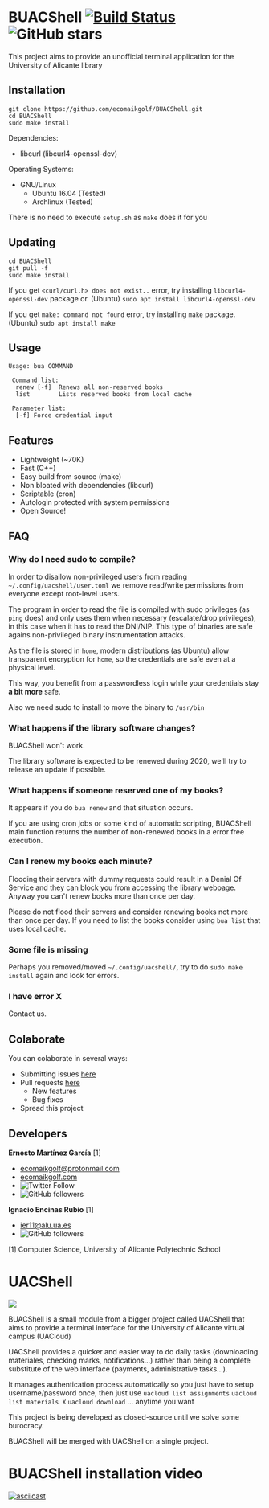 # BUACShell [![Build Status](https://travis-ci.com/ecomaikgolf/BUACShell.svg?branch=master)](https://travis-ci.com/ecomaikgolf/BUACShell) ![GitHub stars](https://img.shields.io/github/stars/ecomaikgolf/BUACShell?style=social)
This project aims to provide an unofficial terminal application for the University of Alicante library

## Installation
```
git clone https://github.com/ecomaikgolf/BUACShell.git
cd BUACShell
sudo make install
```
Dependencies: 
 * libcurl (libcurl4-openssl-dev)

Operating Systems:
 * GNU/Linux
   * Ubuntu 16.04 (Tested)
   * Archlinux (Tested)

There is no need to execute `setup.sh` as `make` does it for you

## Updating
```
cd BUACShell
git pull -f
sudo make install
```
If you get `<curl/curl.h> does not exist..` error, try installing `libcurl4-openssl-dev` package or. (Ubuntu) `sudo apt install libcurl4-openssl-dev`

If you get `make: command not found` error, try installing `make` package. (Ubuntu) `sudo apt install make`


## Usage
```
Usage: bua COMMAND

 Command list:
  renew [-f]  Renews all non-reserved books
  list        Lists reserved books from local cache

 Parameter list:
  [-f] Force credential input
 ```

## Features
* Lightweight (~70K)
* Fast (C++)
* Easy build from source (make)
* Non bloated with dependencies (libcurl)
* Scriptable (cron)
* Autologin protected with system permissions
* Open Source!

## FAQ
### Why do I need sudo to compile?
In order to disallow non-privileged users from reading `~/.config/uacshell/user.toml` we remove read/write permissions from everyone except root-level users.

The program in order to read the file is compiled with sudo privileges (as `ping` does) and only uses them when necessary (escalate/drop privileges), in this case when it has to read the DNI/NIP. This type of binaries are safe agains non-privileged binary instrumentation attacks.

As the file is stored in `home`, modern distributions (as Ubuntu) allow transparent encryption for `home`, so the credentials are safe even at a physical level.

This way, you benefit from a passwordless login while your credentials stay **a bit more** safe.

Also we need sudo to install to move the binary to `/usr/bin`
### What happens if the library software changes?
BUACShell won't work.

The library software is expected to be renewed during 2020, we'll try to release an update if possible.

### What happens if someone reserved one of my books?
It appears if you do `bua renew` and that situation occurs.

If you are using cron jobs or some kind of automatic scripting, BUACShell main function returns the number of non-renewed books in a error free execution.

### Can I renew my books each minute?
Flooding their servers with dummy requests could result in a Denial Of Service and they can block you from accessing the library webpage. Anyway you can't renew books more than once per day.

Please do not flood their servers and consider renewing books not more than once per day. If you need to list the books consider using `bua list` that uses local cache.

### Some file is missing
Perhaps you removed/moved `~/.config/uacshell/`, try to do `sudo make install` again and look for errors.

### I have error X
Contact us.

## Colaborate
You can colaborate in several ways:
* Submitting issues [here](https://github.com/ecomaikgolf/BUACShell/issues)
* Pull requests [here](https://github.com/ecomaikgolf/BUACShell/pulls)
  * New features
  * Bug fixes
* Spread this project

## Developers
**Ernesto Martínez García** [1]
 * ecomaikgolf@protonmail.com
 * [ecomaikgolf.com](ecomaikgolf.com)
 * ![Twitter Follow](https://img.shields.io/twitter/follow/ecomaikgolf?style=social)
 * ![GitHub followers](https://img.shields.io/github/followers/ecomaikgolf?style=social)

**Ignacio Encinas Rubio** [1]
 * ier11@alu.ua.es
 * ![GitHub followers](https://img.shields.io/github/followers/IEncinas10?style=social)
 
[1] Computer Science, University of Alicante Polytechnic School

# UACShell
![](https://drive.ecomaikgolf.com/Public/UACShell/banner.png)   

BUACShell is a small module from a bigger project called UACShell that aims to provide a terminal interface for the University of Alicante virtual campus (UACloud)

UACShell provides a quicker and easier way to do daily tasks (downloading materiales, checking marks, notifications...) rather than being a complete substitute of the web interface (payments, administrative tasks...).

It manages authentication process automatically so you just have to setup username/password once, then just use `uacloud list assignments` `uacloud list materials X` `uacloud download` ... anytime you want

This project is being developed as closed-source until we solve some burocracy.

BUACShell will be merged with UACShell on a single project.

# BUACShell installation video
[![asciicast](https://asciinema.org/a/cr0xmAtLnrxnUdh4k3nNG3dpk.svg)](https://asciinema.org/a/cr0xmAtLnrxnUdh4k3nNG3dpk)


